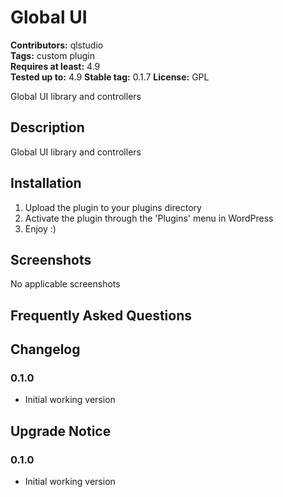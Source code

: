 # Global UI
**Contributors:** qlstudio  
**Tags:** custom plugin  
**Requires at least:** 4.9  
**Tested up to:** 4.9
**Stable tag:** 0.1.7
**License:** GPL  

Global UI library and controllers


## Description 

Global UI library and controllers


## Installation 


1. Upload the plugin to your plugins directory
2. Activate the plugin through the 'Plugins' menu in WordPress
3. Enjoy :)


## Screenshots 

No applicable screenshots


## Frequently Asked Questions 


## Changelog 


### 0.1.0

* Initial working version


## Upgrade Notice 


### 0.1.0

* Initial working version
